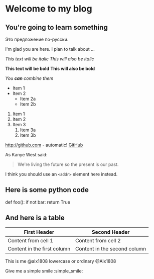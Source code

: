 # Welcome to my blog
## You're going to learn something
Это предложение по-русски.

I'm glad you are here. I plan to talk about ...

*This text will be italic*
_This will also be italic_

**This text will be bold**
__This will also be bold__

_You **can** combine them_

* Item 1
* Item 2
  * Item 2a
  * Item 2b
  
1. Item 1
1. Item 2
1. Item 3
   1. Item 3a
   1. Item 3b

http://github.com - automatic!
[GitHub](http://github.com)

As Kanye West said:

> We're living the future so
> the present is our past.



I think you should use an
`<addr>` element here instead.

## Here is some python code
def foo():
    if not bar:
        return True

## And here is a table
First Header | Second Header
------------ | -------------
Content from cell 1 | Content from cell 2
Content in the first column | Content in the second column

This is me @alx1808 lowercase or ordinary @Alx1808

Give me a simple smile :simple_smile:
